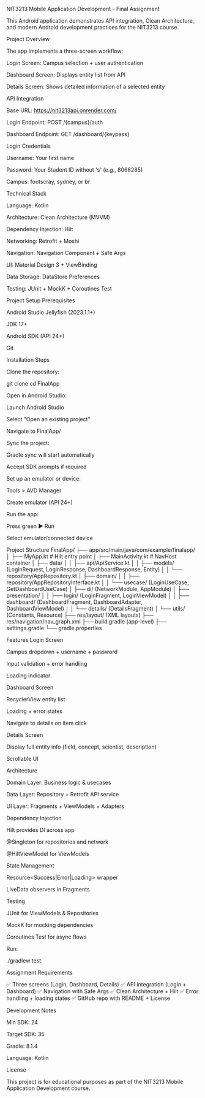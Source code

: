 NIT3213 Mobile Application Development - Final Assignment

This Android application demonstrates API integration, Clean Architecture, and modern Android development practices for the NIT3213 course.

Project Overview

The app implements a three-screen workflow:

Login Screen: Campus selection + user authentication

Dashboard Screen: Displays entity list from API

Details Screen: Shows detailed information of a selected entity

API Integration

Base URL: https://nit3213api.onrender.com/

Login Endpoint: POST /{campus}/auth

Dashboard Endpoint: GET /dashboard/{keypass}

Login Credentials

Username: Your first name

Password: Your Student ID without 's' (e.g., 8066285)

Campus: footscray, sydney, or br

Technical Stack

Language: Kotlin

Architecture: Clean Architecture (MVVM)

Dependency Injection: Hilt

Networking: Retrofit + Moshi

Navigation: Navigation Component + Safe Args

UI: Material Design 3 + ViewBinding

Data Storage: DataStore Preferences

Testing: JUnit + MockK + Coroutines Test

Project Setup
Prerequisites

Android Studio Jellyfish (2023.1.1+)

JDK 17+

Android SDK (API 24+)

Git

Installation Steps

Clone the repository:

git clone <your-repository-url>
cd FinalApp


Open in Android Studio:

Launch Android Studio

Select "Open an existing project"

Navigate to FinalApp/

Sync the project:

Gradle sync will start automatically

Accept SDK prompts if required

Set up an emulator or device:

Tools > AVD Manager

Create emulator (API 24+)

Run the app:

Press green ▶️ Run

Select emulator/connected device

Project Structure
FinalApp/
├── app/src/main/java/com/example/finalapp/
│   ├── MyApp.kt                  # Hilt entry point
│   ├── MainActivity.kt            # NavHost container
│   ├── data/
│   │   ├── api/ApiService.kt
│   │   ├── models/ (LoginRequest, LoginResponse, DashboardResponse, Entity)
│   │   └── repository/AppRepository.kt
│   ├── domain/
│   │   ├── repository/AppRepositoryInterface.kt
│   │   └── usecase/ (LoginUseCase, GetDashboardUseCase)
│   ├── di/ (NetworkModule, AppModule)
│   ├── presentation/
│   │   ├── login/ (LoginFragment, LoginViewModel)
│   │   ├── dashboard/ (DashboardFragment, DashboardAdapter, DashboardViewModel)
│   │   └── details/ (DetailsFragment)
│   └── utils/ (Constants, Resource)
├── res/layout/ (XML layouts)
├── res/navigation/nav_graph.xml
├── build.gradle (app-level)
├── settings.gradle
└── gradle.properties

Features
Login Screen

Campus dropdown + username + password

Input validation + error handling

Loading indicator

Dashboard Screen

RecyclerView entity list

Loading + error states

Navigate to details on item click

Details Screen

Display full entity info (field, concept, scientist, description)

Scrollable UI

Architecture

Domain Layer: Business logic & usecases

Data Layer: Repository + Retrofit API service

UI Layer: Fragments + ViewModels + Adapters

Dependency Injection

Hilt provides DI across app

@Singleton for repositories and network

@HiltViewModel for ViewModels

State Management

Resource<Success|Error|Loading> wrapper

LiveData observers in Fragments

Testing

JUnit for ViewModels & Repositories

MockK for mocking dependencies

Coroutines Test for async flows

Run:

./gradlew test

Assignment Requirements

✅ Three screens (Login, Dashboard, Details)
✅ API integration (Login + Dashboard)
✅ Navigation with Safe Args
✅ Clean Architecture + Hilt
✅ Error handling + loading states
✅ GitHub repo with README + License

Development Notes

Min SDK: 24

Target SDK: 35

Gradle: 8.1.4

Language: Kotlin

License

This project is for educational purposes as part of the NIT3213 Mobile Application Development course.

